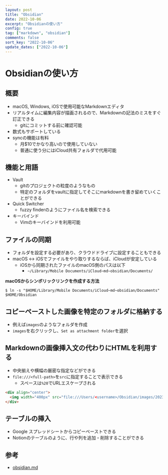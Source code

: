 ```yaml
---
layout: post
title: "Obsidian"
date: 2022-10-06
excerpt: "Obsidianの使い方"
config: true
tag: ["markdown", "obsidian"]
comments: false
sort_key: "2022-10-06"
update_dates: ["2022-10-06"]
---
```


# Obsidianの使い方

## 概要
 - macOS, Windows, iOSで使用可能なMarkdownエディタ
 - リアルタイムに編集内容が描画されるので、Markdownの記法のミスをすぐ訂正できる
   - gitにコミットする前に確認可能
 - 数式もサポートしている
 - syncの機能は有料
   - 月$10でかなり高いので使用していない
   - 普通に使う分にはiCloud共有フォルダで代用可能

## 機能と用語
 - Vault
   - gitのプロジェクトの粒度のようなもの
   - 特定のフォルダをvaultに指定してそこにmarkdownを書き留めていくことができる
 - Quick Switcher 
   - fuzzy finderのようにファイル名を検索できる
 - キーバインド
   - Vimのキーバインドを利用可能

## ファイルの同期
 - フォルダを設定する必要があり、クラウドドライブに設定することもできる
 - macOS <-> iOSでファイルをやり取りするならば、iCloudが安定している
   - iOSから同期されたファイルのmacOS側のパスは以下
     - `~/Library/Mobile Documents/iCloud~md~obsidian/Documents/`

**macOSからシンボリックリンクを作成する方法**
```console
$ ln -s "$HOME/Library/Mobile Documents/iCloud~md~obsidian/Documents" $HOME/Obsidian
```

## コピーペーストした画像を特定のフォルダに格納する
 - 例えば`images`のようなフォルダを作成
 - `images`を右クリックし、`Set as attachment folder`を選択
 
## Markdownの画像挿入文の代わりにHTMLを利用する
 - 中央揃えや横幅の厳密な指定などができる
 - `file:///<full-path>`を`src`に指定することで表示できる
   - スペースは`%20`でURLエスケープされる

```html
<div align="center">
  <img width="400px" src="file:///Users/<username>/Obsidian/images/20230513123100.png">
</div>
```

## テーブルの挿入
 - Google スプレッドシートからコピーペーストできる
 - Notionのテーブルのように、行や列を追加・削除することができる

## 参考
 - [obsidian.md](https://obsidian.md)
